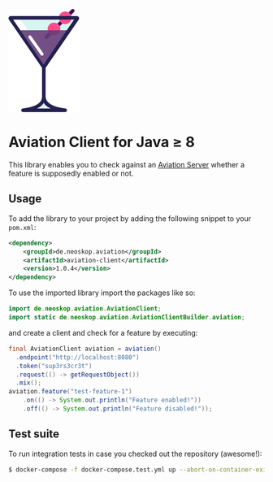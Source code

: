 ![Aviation](../../logo.png)

# Aviation Client for Java ≥ 8 #

This library enables you to check against an [Aviation Server](https://github.com/neoskop/aviation) whether a feature is supposedly enabled or not.

## Usage ##

To add the library to your project by adding the following snippet to your `pom.xml`:

```xml
<dependency>
    <groupId>de.neoskop.aviation</groupId>
    <artifactId>aviation-client</artifactId>
    <version>1.0.4</version>
</dependency>
```

To use the imported library import the packages like so:

```java
import de.neoskop.aviation.AviationClient;
import static de.neoskop.aviation.AviationClientBuilder.aviation;
```

and create a client and check for a feature by executing:

```java
final AviationClient aviation = aviation()
  .endpoint("http://localhost:8080")
  .token("sup3rs3cr3t")
  .request(() -> getRequestObject())
  .mix();
aviation.feature("test-feature-1")
    .on(() -> System.out.println("Feature enabled!"))
    .off(() -> System.out.println("Feature disabled!"));
```

## Test suite ##

To run integration tests in case you checked out the repository (awesome!):

```sh
$ docker-compose -f docker-compose.test.yml up --abort-on-container-exit --build
```